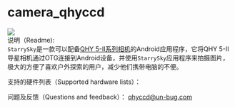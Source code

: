 # camera_qhyccd
![](https://github.com/Baigeyun/camera_qhyccd/raw/master/drawable/logo.png)  
说明（Readme):<br>
`StarrySky`是一款可以配备[QHY 5-II系列相机](http://www.qhyccd.com/cn/QHY5-II.html)的Android应用程序，它将QHY 5-II导星相机通过OTG连接到Android设备，并使用`StarrySky`应用程序来拍摄图片，极大的方便了喜欢户外探索的用户，减少他们携带电脑的不便。


支持的硬件列表（Supported hardware lists）：




问题及反馈（Questions and feedback）：
   qhyccd@un-bug.com
